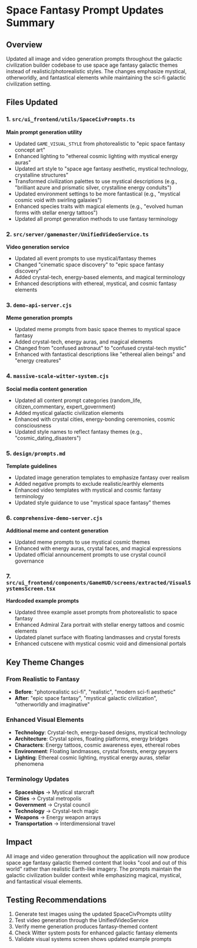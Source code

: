 # Space Fantasy Prompt Updates Summary

## Overview
Updated all image and video generation prompts throughout the galactic civilization builder codebase to use space age fantasy galactic themes instead of realistic/photorealistic styles. The changes emphasize mystical, otherworldly, and fantastical elements while maintaining the sci-fi galactic civilization setting.

## Files Updated

### 1. `src/ui_frontend/utils/SpaceCivPrompts.ts`
**Main prompt generation utility**
- Updated `GAME_VISUAL_STYLE` from photorealistic to "epic space fantasy concept art"
- Enhanced lighting to "ethereal cosmic lighting with mystical energy auras"
- Updated art style to "space age fantasy aesthetic, mystical technology, crystalline structures"
- Transformed civilization palettes to use mystical descriptions (e.g., "brilliant azure and prismatic silver, crystalline energy conduits")
- Updated environment settings to be more fantastical (e.g., "mystical cosmic void with swirling galaxies")
- Enhanced species traits with magical elements (e.g., "evolved human forms with stellar energy tattoos")
- Updated all prompt generation methods to use fantasy terminology

### 2. `src/server/gamemaster/UnifiedVideoService.ts`
**Video generation service**
- Updated all event prompts to use mystical/fantasy themes
- Changed "cinematic space discovery" to "epic space fantasy discovery"
- Added crystal-tech, energy-based elements, and magical terminology
- Enhanced descriptions with ethereal, mystical, and cosmic fantasy elements

### 3. `demo-api-server.cjs`
**Meme generation prompts**
- Updated meme prompts from basic space themes to mystical space fantasy
- Added crystal-tech, energy auras, and magical elements
- Changed from "confused astronaut" to "confused crystal-tech mystic"
- Enhanced with fantastical descriptions like "ethereal alien beings" and "energy creatures"

### 4. `massive-scale-witter-system.cjs`
**Social media content generation**
- Updated all content prompt categories (random_life, citizen_commentary, expert_government)
- Added mystical galactic civilization elements
- Enhanced with crystal cities, energy-bonding ceremonies, cosmic consciousness
- Updated style names to reflect fantasy themes (e.g., "cosmic_dating_disasters")

### 5. `design/prompts.md`
**Template guidelines**
- Updated image generation templates to emphasize fantasy over realism
- Added negative prompts to exclude realistic/earthly elements
- Enhanced video templates with mystical and cosmic fantasy terminology
- Updated style guidance to use "mystical space fantasy" themes

### 6. `comprehensive-demo-server.cjs`
**Additional meme and content generation**
- Updated meme prompts to use mystical cosmic themes
- Enhanced with energy auras, crystal faces, and magical expressions
- Updated official announcement prompts to use crystal council governance

### 7. `src/ui_frontend/components/GameHUD/screens/extracted/VisualSystemsScreen.tsx`
**Hardcoded example prompts**
- Updated three example asset prompts from photorealistic to space fantasy
- Enhanced Admiral Zara portrait with stellar energy tattoos and cosmic elements
- Updated planet surface with floating landmasses and crystal forests
- Enhanced cutscene with mystical cosmic void and dimensional portals

## Key Theme Changes

### From Realistic to Fantasy
- **Before**: "photorealistic sci-fi", "realistic", "modern sci-fi aesthetic"
- **After**: "epic space fantasy", "mystical galactic civilization", "otherworldly and imaginative"

### Enhanced Visual Elements
- **Technology**: Crystal-tech, energy-based designs, mystical technology
- **Architecture**: Crystal spires, floating platforms, energy bridges
- **Characters**: Energy tattoos, cosmic awareness eyes, ethereal robes
- **Environment**: Floating landmasses, crystal forests, energy geysers
- **Lighting**: Ethereal cosmic lighting, mystical energy auras, stellar phenomena

### Terminology Updates
- **Spaceships** → Mystical starcraft
- **Cities** → Crystal metropolis
- **Government** → Crystal council
- **Technology** → Crystal-tech magic
- **Weapons** → Energy weapon arrays
- **Transportation** → Interdimensional travel

## Impact
All image and video generation throughout the application will now produce space age fantasy galactic themed content that looks "cool and out of this world" rather than realistic Earth-like imagery. The prompts maintain the galactic civilization builder context while emphasizing magical, mystical, and fantastical visual elements.

## Testing Recommendations
1. Generate test images using the updated SpaceCivPrompts utility
2. Test video generation through the UnifiedVideoService
3. Verify meme generation produces fantasy-themed content
4. Check Witter system posts for enhanced galactic fantasy elements
5. Validate visual systems screen shows updated example prompts
